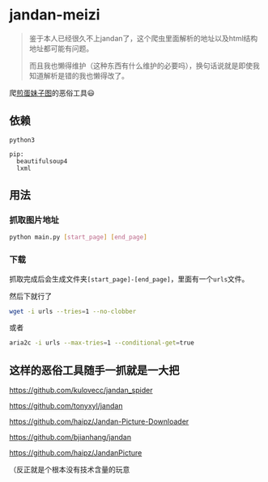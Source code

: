 # jandan-meizi

> 鉴于本人已经很久不上jandan了，这个爬虫里面解析的地址以及html结构地址都可能有问题。
> 
> 而且我也懒得维护（这种东西有什么维护的必要吗），换句话说就是即使我知道解析是错的我也懒得改了。

爬[煎蛋妹子图](http://jandan.net/ooxx)的恶俗工具😃

## 依赖

```
python3

pip:
  beautifulsoup4
  lxml
```

## 用法

### 抓取图片地址

```bash
python main.py [start_page] [end_page]
```

### 下载

抓取完成后会生成文件夹`[start_page]-[end_page]`，里面有一个`urls`文件。

然后下就行了

```bash
wget -i urls --tries=1 --no-clobber
```

或者

```bash
aria2c -i urls --max-tries=1 --conditional-get=true
```

## 这样的恶俗工具随手一抓就是一大把

https://github.com/kulovecc/jandan_spider

https://github.com/tonyxyl/jandan

https://github.com/haipz/Jandan-Picture-Downloader

https://github.com/bjianhang/jandan

https://github.com/haipz/JandanPicture

（反正就是个根本没有技术含量的玩意
